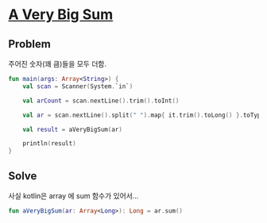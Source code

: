 # [A Very Big Sum](https://www.hackerrank.com/challenges/a-very-big-sum/problem)

## Problem
주어진 숫자(꽤 큼)들을 모두 더함.

```kotlin
fun main(args: Array<String>) {
    val scan = Scanner(System.`in`)

    val arCount = scan.nextLine().trim().toInt()

    val ar = scan.nextLine().split(" ").map{ it.trim().toLong() }.toTypedArray()

    val result = aVeryBigSum(ar)

    println(result)
}
```

## Solve
사실 kotlin은 array 에 sum 함수가 있어서...
```kotlin
fun aVeryBigSum(ar: Array<Long>): Long = ar.sum()
```
